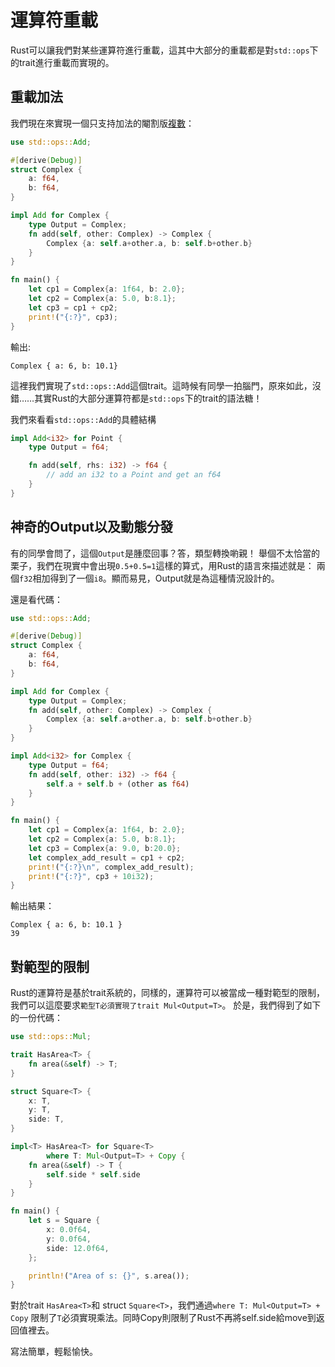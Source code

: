 # 運算符重載

Rust可以讓我們對某些運算符進行重載，這其中大部分的重載都是對`std::ops`下的trait進行重載而實現的。

## 重載加法

我們現在來實現一個只支持加法的閹割版[複數](https://zh.wikipedia.org/wiki/%E5%A4%8D%E6%95%B0_%28%E6%95%B0%E5%AD%A6%29)：

```rust
use std::ops::Add;

#[derive(Debug)]
struct Complex {
    a: f64,
    b: f64,
}

impl Add for Complex {
    type Output = Complex;
    fn add(self, other: Complex) -> Complex {
        Complex {a: self.a+other.a, b: self.b+other.b}
    }
}

fn main() {
    let cp1 = Complex{a: 1f64, b: 2.0};
    let cp2 = Complex{a: 5.0, b:8.1};
    let cp3 = cp1 + cp2;
    print!("{:?}", cp3);
}
```

輸出:

```
Complex { a: 6, b: 10.1}
```

這裡我們實現了`std::ops::Add`這個trait。這時候有同學一拍腦門，原來如此，沒錯……其實Rust的大部分運算符都是`std::ops`下的trait的語法糖！

我們來看看`std::ops::Add`的具體結構

```rust
impl Add<i32> for Point {
    type Output = f64;

    fn add(self, rhs: i32) -> f64 {
        // add an i32 to a Point and get an f64
    }
}
```

## 神奇的Output以及動態分發
有的同學會問了，這個`Output`是腫麼回事？答，類型轉換喲親！
舉個不太恰當的栗子，我們在現實中會出現`0.5+0.5=1`這樣的算式，用Rust的語言來描述就是： 兩個`f32`相加得到了一個`i8`。顯而易見，Output就是為這種情況設計的。

還是看代碼：

```rust
use std::ops::Add;

#[derive(Debug)]
struct Complex {
    a: f64,
    b: f64,
}

impl Add for Complex {
    type Output = Complex;
    fn add(self, other: Complex) -> Complex {
        Complex {a: self.a+other.a, b: self.b+other.b}
    }
}

impl Add<i32> for Complex {
    type Output = f64;
    fn add(self, other: i32) -> f64 {
        self.a + self.b + (other as f64)
    }
}

fn main() {
    let cp1 = Complex{a: 1f64, b: 2.0};
    let cp2 = Complex{a: 5.0, b:8.1};
    let cp3 = Complex{a: 9.0, b:20.0};
    let complex_add_result = cp1 + cp2;
    print!("{:?}\n", complex_add_result);
    print!("{:?}", cp3 + 10i32);
}
```

輸出結果：

```
Complex { a: 6, b: 10.1 }
39
```

## 對範型的限制

Rust的運算符是基於trait系統的，同樣的，運算符可以被當成一種對範型的限制，我們可以這麼要求`範型T必須實現了trait Mul<Output=T>`。
於是，我們得到了如下的一份代碼：

```rust
use std::ops::Mul;

trait HasArea<T> {
    fn area(&self) -> T;
}

struct Square<T> {
    x: T,
    y: T,
    side: T,
}

impl<T> HasArea<T> for Square<T>
        where T: Mul<Output=T> + Copy {
    fn area(&self) -> T {
        self.side * self.side
    }
}

fn main() {
    let s = Square {
        x: 0.0f64,
        y: 0.0f64,
        side: 12.0f64,
    };

    println!("Area of s: {}", s.area());
}
```

對於trait `HasArea<T>`和 struct `Square<T>`，我們通過`where T: Mul<Output=T> + Copy` 限制了`T`必須實現乘法。同時Copy則限制了Rust不再將self.side給move到返回值裡去。

寫法簡單，輕鬆愉快。
